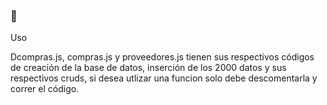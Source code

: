 ### 👋
Uso

Dcompras.js, compras.js y proveedores.js tienen sus respectivos códigos de creación de la base de datos, inserción de los 2000 datos y sus respectivos cruds, si desea utlizar una funcion solo debe descomentarla y correr el código.
